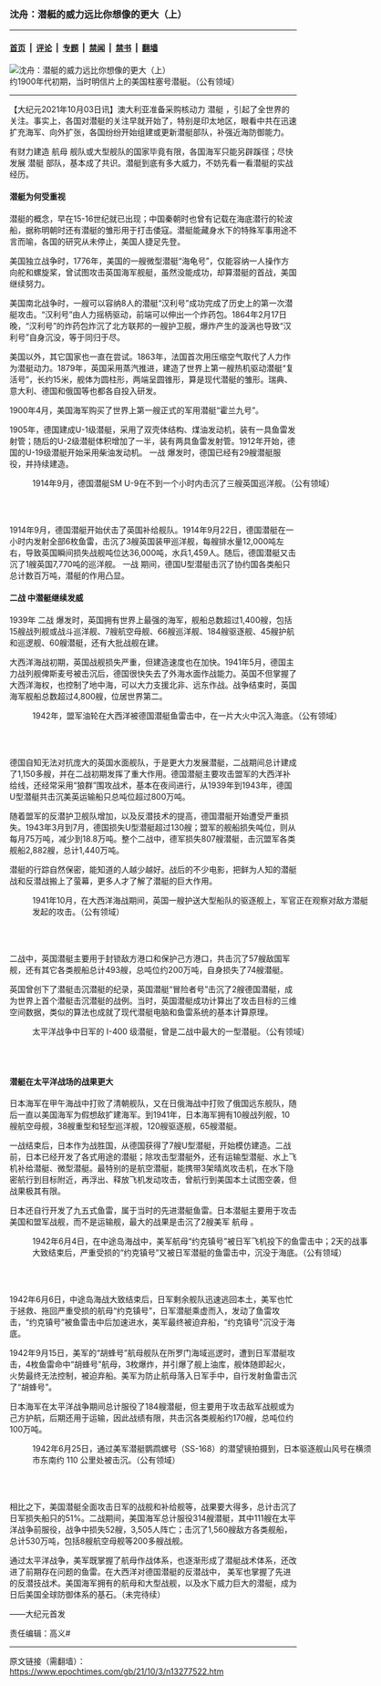 ### 沈舟：潜艇的威力远比你想像的更大（上）

---

#### [首页](../../../..?n13277522) &nbsp;|&nbsp; [评论](../../../../../epoch-comment?n13277522) &nbsp;|&nbsp; [专题](../../../../../epoch-special?n13277522) &nbsp;|&nbsp; [禁闻](../../../../../epoch-news?n13277522) &nbsp;|&nbsp; [禁书](../../../../../books?n13277522) &nbsp;|&nbsp; [翻墙](https://github.com/gfw-breaker/nogfw/blob/master/README.md?n13277522)


<div><img alt="沈舟：潜艇的威力远比你想像的更大（上）" class="attachment-djy_600_400 size-djy_600_400 wp-post-image" src="https://i.epochtimes.com/assets/uploads/2021/10/id13277533-USS_Plunger_-_NH_85735_-_cropped-600x400.jpg"/>
<div class="caption">
 约1900年代初期，当时明信片上的美国柱塞号潜艇。（公有领域）
</div></div><hr/><div class="post_content" id="artbody" itemprop="articleBody">
 <!-- article content begin -->
 <p>
  【大纪元2021年10月03日讯】澳大利亚准备采购核动力
  <ok href="https://www.epochtimes.com/gb/tag/%E6%BD%9C%E8%89%87.html">
   潜艇
  </ok>
  ，引起了全世界的关注。事实上，各国对潜艇的关注早就开始了，特别是印太地区，眼看中共在迅速扩充海军、向外扩张，各国纷纷开始组建或更新潜艇部队，补强近海防御能力。
 </p>
 <p>
  有财力建造
  <ok href="https://www.epochtimes.com/gb/tag/%E8%88%AA%E6%AF%8D.html">
   航母
  </ok>
  舰队或大型舰队的国家毕竟有限，各国海军只能另辟蹊径；尽快发展
  <ok href="https://www.epochtimes.com/gb/tag/%E6%BD%9C%E8%89%87.html">
   潜艇
  </ok>
  部队，基本成了共识。潜艇到底有多大威力，不妨先看一看潜艇的实战经历。
 </p>
 <h4>
  <strong>
   潜艇为何受重视
  </strong>
 </h4>
 <p>
  潜艇的概念，早在15-16世纪就已出现；中国秦朝时也曾有记载在海底潜行的轮波船，据称明朝时还有潜艇的雏形用于打击倭寇。潜艇能藏身水下的特殊军事用途不言而喻，各国的研究从未停止，美国人捷足先登。
 </p>
 <p>
  美国独立战争时，1776年，美国的一艘微型潜艇“海龟号”，仅能容纳一人操作方向舵和螺旋桨，曾试图攻击英国海军舰艇，虽然没能成功，却算潜艇的首战，美国继续努力。
 </p>
 <p>
  美国南北战争时，一艘可以容纳8人的潜艇“汉利号”成功完成了历史上的第一次潜艇攻击。“汉利号”由人力摇柄驱动，前端可以伸出一个炸药包。1864年2月17日晚，“汉利号”的炸药包炸沉了北方联邦的一艘护卫舰，爆炸产生的漩涡也导致“汉利号”自身沉没，等于同归于尽。
 </p>
 <p>
  美国以外，其它国家也一直在尝试。1863年，法国首次用压缩空气取代了人力作为潜艇动力。1879年，英国采用蒸汽推进，建造了世界上第一艘热机驱动潜艇“复活号”，长约15米，舰体为圆柱形，两端呈圆锥形，算是现代潜艇的雏形。瑞典、意大利、德国和俄国等也都各自投入研发。
 </p>
 <p>
  1900年4月，美国海军购买了世界上第一艘正式的军用潜艇“霍兰九号”。
 </p>
 <p>
  1905年，德国建成U-1级潜艇，采用了双壳体结构、煤油发动机，装有一具鱼雷发射管；随后的U-2级潜艇体积增加了一半，装有两具鱼雷发射管。1912年开始，德国的U-19级潜艇开始采用柴油发动机。
  <ok href="https://www.epochtimes.com/gb/tag/%E4%B8%80%E6%88%98.html">
   一战
  </ok>
  爆发时，德国已经有29艘潜艇服役，并持续建造。
 </p>
 <figure aria-describedby="caption-attachment-13277537" class="wp-caption aligncenter" id="attachment_13277537" style="width: 600px">
  <ok href="https://i.epochtimes.com/assets/uploads/2021/10/id13277537-U9Submarine.jpg" target="_blank">
   <img alt="" class="size-large wp-image-13277537" src="https://i.epochtimes.com/assets/uploads/2021/10/id13277537-U9Submarine-600x349.jpg"/>
  </ok>
  <br/><figcaption class="wp-caption-text" id="caption-attachment-13277537">
   1914年9月，德国潜艇SM U-9在不到一个小时内击沉了三艘英国巡洋舰。（公有领域）
  </figcaption><br/>
 </figure><br/>
 <p>
  1914年9月，德国潜艇开始伏击了英国补给舰队。1914年9月22日，德国潜艇在一小时内发射全部6枚鱼雷，击沉了3艘英国装甲巡洋舰，每艘排水量12,000吨左右，导致英国瞬间损失战舰吨位达36,000吨，水兵1,459人。随后，德国潜艇又击沉了1艘英国7,770吨的巡洋舰。
  <ok href="https://www.epochtimes.com/gb/tag/%E4%B8%80%E6%88%98.html">
   一战
  </ok>
  期间，德国U型潜艇击沉了协约国各类船只总计数百万吨，潜艇的作用凸显。
 </p>
 <h4>
  <strong>
   <ok href="https://www.epochtimes.com/gb/tag/%E4%BA%8C%E6%88%98.html">
    二战
   </ok>
   中潜艇继续发威
  </strong>
 </h4>
 <p>
  1939年
  <ok href="https://www.epochtimes.com/gb/tag/%E4%BA%8C%E6%88%98.html">
   二战
  </ok>
  爆发时，英国拥有世界上最强的海军，舰船总数超过1,400艘，包括15艘战列舰或战斗巡洋舰、7艘航空母舰、66艘巡洋舰、184艘驱逐舰、45艘护航和巡逻舰、60艘潜艇，还有大批战舰在建。
 </p>
 <p>
  大西洋海战初期，英国战舰损失严重，但建造速度也在加快。1941年5月，德国主力战列舰俾斯麦号被击沉后，德国很快失去了外海水面作战能力。英国不但掌握了大西洋海权，也控制了地中海，可以大力支援北非、远东作战。战争结束时，英国海军舰船总数超过4,800艘，位居世界第二。
 </p>
 <figure aria-describedby="caption-attachment-13277542" class="wp-caption aligncenter" id="attachment_13277542" style="width: 600px">
  <ok href="https://i.epochtimes.com/assets/uploads/2021/10/id13277542-Allied_tanker_torpedoed.jpg" target="_blank">
   <img alt="" class="size-large wp-image-13277542" src="https://i.epochtimes.com/assets/uploads/2021/10/id13277542-Allied_tanker_torpedoed-600x434.jpg"/>
  </ok>
  <br/><figcaption class="wp-caption-text" id="caption-attachment-13277542">
   1942年，盟军油轮在大西洋被德国潜艇鱼雷击中，在一片大火中沉入海底。（公有领域）
  </figcaption><br/>
 </figure><br/>
 <p>
  德国自知无法对抗庞大的英国水面舰队，于是更大力发展潜艇，二战期间总计建成了1,150多艘，并在二战初期发挥了重大作用。德国潜艇主要攻击盟军的大西洋补给线，还经常采用“狼群”围攻战术，基本在夜间进行，从1939年到1943年，德国U型潜艇共击沉美英运输船只总吨位超过800万吨。
 </p>
 <p>
  随着盟军的反潜护卫舰队增加，以及反潜技术的提高，德国潜艇开始遭受严重损失。1943年3月到7月，德国损失U型潜艇超过130艘；盟军的舰船损失吨位，则从每月75万吨，减少到18.8万吨。整个二战中，德军损失807艘潜艇，击沉盟军各类舰船2,882艘，总计1,440万吨。
 </p>
 <p>
  潜艇的行踪自然保密，能知道的人越少越好。战后的不少电影，把鲜为人知的潜艇战和反潜战搬上了萤幕，更多人才了解了潜艇的巨大作用。
 </p>
 <figure aria-describedby="caption-attachment-13277539" class="wp-caption aligncenter" id="attachment_13277539" style="width: 600px">
  <ok href="https://i.epochtimes.com/assets/uploads/2021/10/id13277539-Officers_on_the_bridge.jpg" target="_blank">
   <img alt="" class="size-large wp-image-13277539" src="https://i.epochtimes.com/assets/uploads/2021/10/id13277539-Officers_on_the_bridge-600x418.jpg"/>
  </ok>
  <br/><figcaption class="wp-caption-text" id="caption-attachment-13277539">
   1941年10月，在大西洋海战期间，英国一艘护送大型船队的驱逐舰上，军官正在观察对敌方潜艇发起的攻击。（公有领域）
  </figcaption><br/>
 </figure><br/>
 <p>
  二战中，英国潜艇主要用于封锁敌方港口和保护己方港口，共击沉了57艘敌国军舰，还有其它各类舰船总计493艘，总吨位约200万吨，自身损失了74艘潜艇。
 </p>
 <p>
  英国曾创下了潜艇击沉潜艇的纪录，英国潜艇“冒险者号”击沉了2艘德国潜艇，成为世界上首个潜艇击沉潜艇的战例。当时，英国潜艇成功计算出了攻击目标的三维空间数据，类似的算法也成就了现代潜艇电脑和鱼雷系统的基本计算原理。
 </p>
 <figure aria-describedby="caption-attachment-13277545" class="wp-caption aligncenter" id="attachment_13277545" style="width: 600px">
  <ok href="https://i.epochtimes.com/assets/uploads/2021/10/id13277545-I400_2.jpg" target="_blank">
   <img alt="" class="size-large wp-image-13277545" src="https://i.epochtimes.com/assets/uploads/2021/10/id13277545-I400_2-600x277.jpg"/>
  </ok>
  <br/><figcaption class="wp-caption-text" id="caption-attachment-13277545">
   太平洋战争中日军的 I-400 级潜艇，曾是二战中最大的一型潜艇。（公有领域）
  </figcaption><br/>
 </figure><br/>
 <h4>
  <strong>
   潜艇在太平洋战场的战果更大
  </strong>
 </h4>
 <p>
  日本海军在甲午海战中打败了清朝舰队，又在日俄海战中打败了俄国远东舰队，随后一直以美国海军为假想敌扩建海军。到1941年，日本海军拥有10艘战列舰，10艘航空母舰，38艘重型和轻型巡洋舰，120艘驱逐舰，65艘潜艇。
 </p>
 <p>
  一战结束后，日本作为战胜国，从德国获得了7艘U型潜艇，开始模仿建造。二战前，日本已经开发了各式用途的潜艇；除攻击型潜艇外，还有运输型潜艇、水上飞机补给潜艇、微型潜艇。最特别的是航空潜艇，能携带3架晴岚攻击机，在水下隐密航行到目标附近，再浮出、释放飞机发动攻击，曾航行到美国本土试图空袭，但战果极其有限。
 </p>
 <p>
  日本还自行开发了九五式鱼雷，属于当时的先进潜艇鱼雷。日本潜艇主要用于攻击美国和盟军战舰，而不是运输舰，最大的战果是击沉了2艘美军
  <ok href="https://www.epochtimes.com/gb/tag/%E8%88%AA%E6%AF%8D.html">
   航母
  </ok>
  。
 </p>
 <figure aria-describedby="caption-attachment-13277546" class="wp-caption aligncenter" id="attachment_13277546" style="width: 600px">
  <ok href="https://i.epochtimes.com/assets/uploads/2021/10/id13277546-2737px-USS_Yorktown_CV-5_is_hit_by_a_torpedo_on_4_June_1942.jpg" target="_blank">
   <img alt="" class="size-large wp-image-13277546" src="https://i.epochtimes.com/assets/uploads/2021/10/id13277546-2737px-USS_Yorktown_CV-5_is_hit_by_a_torpedo_on_4_June_1942-600x474.jpg"/>
  </ok>
  <br/><figcaption class="wp-caption-text" id="caption-attachment-13277546">
   1942年6月4日，在中途岛海战中，美军航母“约克镇号”被日军飞机投下的鱼雷击中；2天的战事大致结束后，严重受损的“约克镇号”又被日军潜艇的鱼雷击中，沉没于海底。（公有领域）
  </figcaption><br/>
 </figure><br/>
 <p>
  1942年6月6日，中途岛海战大致结束后，日军剩余舰队迅速逃回本土，美军也忙于拯救、拖回严重受损的航母“约克镇号”，日军潜艇乘虚而入，发动了鱼雷攻击，“约克镇号”被鱼雷击中后加速进水，美军最终被迫弃船，“约克镇号”沉没于海底。
 </p>
 <p>
  1942年9月15日，美军的“胡蜂号”航母舰队在所罗门海域巡逻时，遭到日军潜艇攻击，4枚鱼雷命中“胡蜂号”航母，3枚爆炸，并引爆了舰上油库，舰体随即起火，火势最终无法控制，被迫弃船。美军为防止航母落入日军手中，自行发射鱼雷击沉了“胡蜂号”。
 </p>
 <p>
  日本海军在太平洋战争期间总计服役了184艘潜艇，但主要用于攻击敌军战舰或为己方护航，后期还用于运输，因此战绩有限，共击沉各类舰船约170艘，总吨位约100万吨。
 </p>
 <figure aria-describedby="caption-attachment-13277550" class="wp-caption aligncenter" id="attachment_13277550" style="width: 600px">
  <ok href="https://i.epochtimes.com/assets/uploads/2021/10/id13277550-Torpedoed_Japanese_destroyer_Yamakaze_sinking_on_25_June_1942.jpg" target="_blank">
   <img alt="" class="size-large wp-image-13277550" src="https://i.epochtimes.com/assets/uploads/2021/10/id13277550-Torpedoed_Japanese_destroyer_Yamakaze_sinking_on_25_June_1942-600x474.jpg"/>
  </ok>
  <br/><figcaption class="wp-caption-text" id="caption-attachment-13277550">
   1942年6月25日，通过美军潜艇鹦鹉螺号（SS-168）的潜望镜拍摄到，日本驱逐舰山风号在横须市东南约 110 公里处被击沉。（公有领域）
  </figcaption><br/>
 </figure><br/>
 <p>
  相比之下，美国潜艇全面攻击日军的战舰和补给舰等，战果要大得多，总计击沉了日军损失船只的51%。二战期间，美国海军总计服役314艘潜艇，其中111艘在太平洋战争前服役，战争中损失52艘，3,505人阵亡；击沉了1,560艘敌方各类舰船，总计530万吨，包括8艘航空母舰等200多艘战舰。
 </p>
 <p>
  通过太平洋战争，美军既掌握了航母作战体系，也逐渐形成了潜艇战术体系，还改进了前期存在问题的鱼雷。在大西洋对德国潜艇的反潜战中， 美军也掌握了先进的反潜技战术。美国海军拥有的航母和大型战舰，以及水下威力巨大的潜艇，成为日后美国全球防御体系的基石。（未完待续）
 </p>
 <p>
  ——大纪元首发
 </p>
 <p>
  责任编辑：高义#
 </p>
 <!-- article content end -->
 <div id="below_article_ad">
 </div>
</div>


---

原文链接（需翻墙）：https://www.epochtimes.com/gb/21/10/3/n13277522.htm
